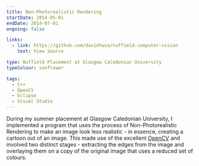 ```yaml
---
title: Non-Photorealistic Rendering
startDate: 2014-05-01
endDate: 2014-07-01
ongoing: false

links:
  - link: https://github.com/davidtwco/nuffield-computer-vision
    text: View Source

type: Nuffield Placement at Glasgow Caledonian University
typeColour: sunflower

tags:
  - C++
  - OpenCV
  - Eclipse
  - Visual Studio
---
```

During my summer placement at Glasgow Caledonian University, I implemented a program that uses the process of Non-Photorealistic Rendering to make an image look less realistic - in essence, creating a cartoon out of an image. This made use of the excellent [OpenCV](http://opencv.org/) and involved two distinct stages - extracting the edges from the image and overlaying them on a copy of the original image that uses a reduced set of colours.
